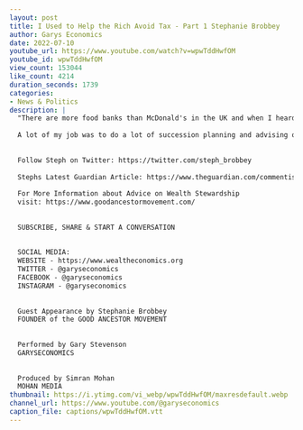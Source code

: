 ```yaml
---
layout: post
title: I Used to Help the Rich Avoid Tax - Part 1 Stephanie Brobbey
author: Garys Economics
date: 2022-07-10
youtube_url: https://www.youtube.com/watch?v=wpwTddHwfOM
youtube_id: wpwTddHwfOM
view_count: 153044
like_count: 4214
duration_seconds: 1739
categories:
- News & Politics
description: |
  "There are more food banks than McDonald's in the UK and when I heard that I just thought I don't I can't continue being part of this system which is essentially designed to keep concentrating wealth and minimizing tax.
  
  A lot of my job was to do a lot of succession planning and advising on asset protection and asset preservation, helping people to pass down assets, their wealth to their families"
  
  
  Follow Steph on Twitter: https://twitter.com/steph_brobbey
  
  Stephs Latest Guardian Article: https://www.theguardian.com/commentisfree/2022/jul/06/rich-people-inequality-cost-of-living-crisis-wealth-inequality-economy
  
  For More Information about Advice on Wealth Stewardship 
  visit: https://www.goodancestormovement.com/
  
  
  SUBSCRIBE, SHARE & START A CONVERSATION
  
  
  SOCIAL MEDIA:
  WEBSITE - https://www.wealtheconomics.org
  TWITTER - @garyseconomics
  FACEBOOK - @garyseconomics
  INSTAGRAM - @garyseconomics
  
  
  Guest Appearance by Stephanie Brobbey
  FOUNDER of the GOOD ANCESTOR MOVEMENT
  
  
  Performed by Gary Stevenson
  GARYSECONOMICS
  
  
  Produced by Simran Mohan
  MOHAN MEDIA
thumbnail: https://i.ytimg.com/vi_webp/wpwTddHwfOM/maxresdefault.webp
channel_url: https://www.youtube.com/@garyseconomics
caption_file: captions/wpwTddHwfOM.vtt
---
```

